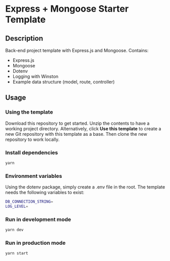 # Express + Mongoose Starter Template

## Description

Back-end project template with Express.js and Mongoose. Contains:

- Express.js
- Mongoose
- Dotenv
- Logging with Winston
- Example data structure (model, route, controller)

## Usage

### Using the template

Download this repository to get started. Unzip the contents to have a working project directory. Alternatively, click **Use this template** to create a new Git repository with this template as a base. Then clone the new repository to work locally.

### Install dependencies

```sh
yarn
```

### Environment variables

Using the dotenv package, simply create a .env file in the root. The template needs the following variables to exist:

```sh
DB_CONNECTION_STRING=
LOG_LEVEL=
```

### Run in development mode

```sh
yarn dev
```

### Run in production mode

```sh
yarn start
```
